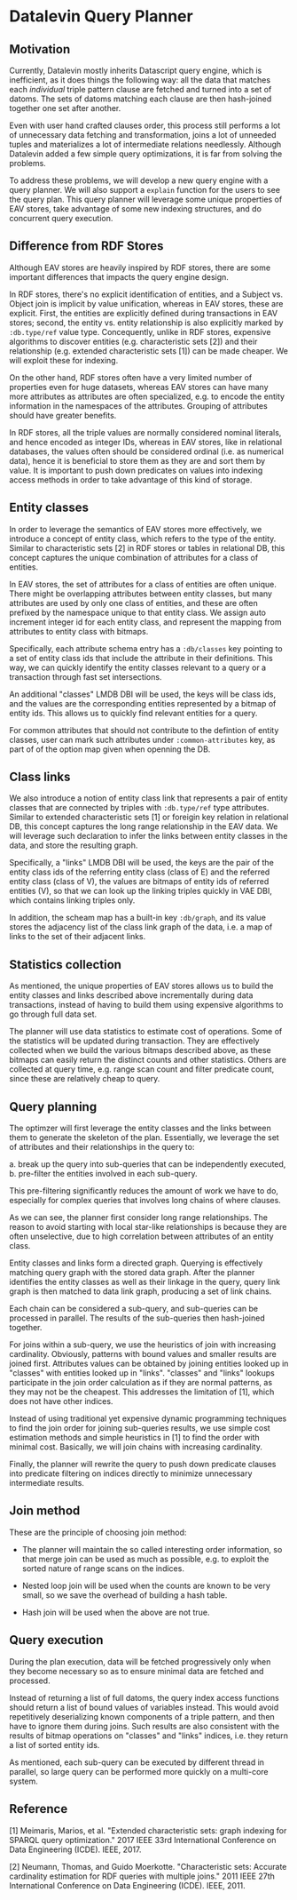 # Datalevin Query Planner

## Motivation

Currently, Datalevin mostly inherits Datascript query engine, which is inefficient, as it
does things the following way: all the data that matches each *individual* triple
pattern clause are fetched and turned into a set of datoms. The sets of datoms
matching each clause are then hash-joined together one set after another.

Even with user hand crafted clauses order, this process still performs a lot of
unnecessary data fetching and transformation, joins a lot of unneeded tuples and
materializes a lot of intermediate relations needlessly. Although Datalevin
added a few simple query optimizations, it is far from solving the problems.

To address these problems, we will develop a new query engine with a query
planner. We will also support a `explain` function for the users to see the query
plan. This query planner will leverage some unique properties of EAV stores,
take advantage of some new indexing structures, and do concurrent query execution.

## Difference from RDF Stores

Although EAV stores are heavily inspired by RDF stores, there are some important
differences that impacts the query engine design.

In RDF stores, there's no explicit identification of entities, and a Subject vs.
Object join is implicit by value unification, whereas in EAV stores, these are
explicit.  First, the entities are explicitly defined during transactions in EAV
stores; second, the entity vs. entity relationship is also explicitly marked by
`:db.type/ref` value type. Concequently, unlike in RDF stores, expensive
algorithms to discover entities (e.g. characteristic sets [2])  and their
relationship (e.g. extended characteristic sets [1]) can be made cheaper. We
will exploit these for indexing.

On the other hand, RDF stores often have a very limited number of properties
even for huge datasets, whereas EAV stores can have many more attributes as
attributes are often specialized, e.g. to encode the entity information in the
namespaces of the attributes. Grouping of attributes should have greater benefits.

In RDF stores, all the triple values are normally considered nominal literals, and hence
encoded as integer IDs, whereas in EAV stores, like in relational databases, the
values often should be considered ordinal (i.e. as numerical data), hence it is
beneficial to store them as they are and sort them by value. It is important to push down
predicates on values into indexing access methods in order to take advantage of
this kind of storage.

## Entity classes

In order to leverage the semantics of EAV stores more effectively, we introduce
a concept of entity class, which refers to the type of the entity. Similar to
characteristic sets [2] in RDF stores or tables in relational DB, this concept
captures the unique combination of attributes for a class of entities.

In EAV stores, the set of attributes for a class of entities are often unique.
There might be overlapping attributes between entity classes, but many
attributes are used by only one class of entities, and these are often prefixed
by the namespace unique to that entity class. We assign auto increment integer
id for each entity class, and represent the mapping from attributes to entity
class with bitmaps.

Specifically, each attribute schema entry has a `:db/classes` key pointing to a
set of entity class ids that include the attribute in their definitions. This
way, we can quickly identify the entity classes relevant to a query or a
transaction through fast set intersections.

An additional "classes" LMDB DBI will be used, the keys will be class ids, and
the values are the corresponding entities represented by a bitmap of
entity ids. This allows us to quickly find relevant entities for a query.

For common attributes that should not contribute to the defintion of entity
classes, user can mark such attributes under `:common-attributes` key, as part
of of the option map given when openning the DB.

## Class links

We also introduce a notion of entity class link that represents a pair of entity
classes that are connected by triples with `:db.type/ref` type attributes.
Similar to extended characteristic sets [1] or foreigin key relation in
relational DB, this concept captures the long range relationship in the EAV
data. We will leverage such declaration to infer the links between entity
classes in the data, and store the resulting graph.

Specifically, a "links" LMDB DBI will be used, the keys are the pair of the
entity class ids of the referring entity class (class of E) and the referred
entity class (class of V), the values are bitmaps of entity ids of
referred entities (V), so that we can look up the linking triples quickly in VAE
DBI, which contains linking triples only.

In addition, the scheam map has a built-in key `:db/graph`, and its value stores
the adjacency list of the class link graph of the data, i.e. a map of links to
the set of their adjacent links.

## Statistics collection

As mentioned, the unique properties of EAV stores allows us to build the entity
classes and links described above incrementally during data transactions, instead of
having to build them using expensive algorithms to go through full data set.

The planner will use data statistics to estimate cost of operations. Some of the statistics
will be updated during transaction. They are effectively collected when we build
the various bitmaps described above, as these bitmaps can easily return the distinct
counts and other statistics. Others are collected at query time, e.g. range scan count and filter
predicate count, since these are relatively cheap to query.

## Query planning

The optimzer will first leverage the entity classes and the links between them
to generate the skeleton of the plan.  Essentially, we leverage the set of attributes
and their relationships in the query to:

  a. break up the query into sub-queries that can be independently executed,
  b. pre-filter the entities involved in each sub-query.

This pre-filtering significantly reduces the amount of work we have to do, especially for
complex queries that involves long chains of where clauses.

As we can see, the planner first consider long range relationships.  The reason to avoid
starting with local star-like relationships is because they are often
unselective, due to high correlation between attributes of an entity class.

Entity classes and links form a directed graph. Querying is effectively matching
query graph with the stored data graph.  After the planner identifies the entity classes as
well as their linkage in the query, query link graph is then matched to data
link graph, producing a set of link chains.

Each chain can be considered a sub-query, and sub-queries can be processed in parallel. The results of the
sub-queries then hash-joined together.

For joins within a sub-query, we use the heuristics of join with increasing cardinality.
Obviously, patterns with bound values and smaller results are joined first.
 Attributes values can be obtained by joining entities looked up in "classes"
 with entities looked up in "links". "classes" and "links" lookups participate
 in the join order calculation as if they are normal patterns, as they may not be the
 cheapest. This addresses the limitation of [1], which does not have other indices.

Instead of using traditional yet expensive dynamic programming techniques to find the join
order for joining sub-queries results, we use simple cost estimation methods and simple
heuristics in [1] to find the order with minimal cost. Basically, we will join
chains with increasing cardinality.

Finally, the planner will rewrite the query to push down predicate clauses into
predicate filtering on indices directly to minimize unnecessary intermediate results.

## Join method

These are the principle of choosing join method:

* The planner will maintain the so called interesting order information, so that
  merge join can be used as much as possible,  e.g. to exploit the sorted nature
  of range scans on the indices.

* Nested loop join will be used when the counts are known to be very small, so
  we save the overhead of building a hash table.

* Hash join will be used when the above are not true.

## Query execution

During the plan execution, data will be fetched progressively only when they
become necessary so as to ensure minimal data are fetched and processed.

Instead of returning a list of full datoms, the query index access functions should
return a list of bound values of variables instead. This would avoid repetitively
deserializing known components of a triple pattern, and then have to ignore them
during joins. Such results are also consistent with the results of bitmap operations on
"classes" and "links" indices, i.e. they return a list of sorted entity ids.

As mentioned, each sub-query can be executed by different thread in parallel, so
large query can be performed more quickly on a multi-core system.

## Reference

[1] Meimaris, Marios, et al. "Extended characteristic sets: graph indexing for SPARQL query optimization." 2017 IEEE 33rd International Conference on Data Engineering (ICDE). IEEE, 2017.

[2] Neumann, Thomas, and Guido Moerkotte. "Characteristic sets: Accurate cardinality estimation for RDF queries with multiple joins." 2011 IEEE 27th International Conference on Data Engineering (ICDE). IEEE, 2011.
